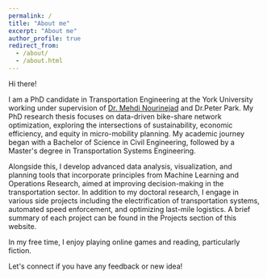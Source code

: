 ```yaml
---
permalink: /
title: "About me"
excerpt: "About me"
author_profile: true
redirect_from: 
  - /about/
  - /about.html
---
```


Hi there! 


I am a PhD candidate in Transportation Engineering at the York University working under supervision of [Dr. Mehdi Nourinejad](https://interactive-or.net/team) and Dr.Peter Park. My PhD research thesis focuses on data-driven bike-share network optimization, exploring the intersections of sustainability, economic efficiency, and equity in micro-mobility planning. My academic journey began with a Bachelor of Science in Civil Engineering, followed by a Master's degree in Transportation Systems Engineering.

Alongside this, I develop advanced data analysis, visualization, and planning tools that incorporate principles from Machine Learning and Operations Research, aimed at improving decision-making in the transportation sector. In addition to my doctoral research, I engage in various side projects including the electrification of transportation systems, automated speed enforcement, and optimizing last-mile logistics. A brief summary of each project can be found in the Projects section of this website.

In my free time, I enjoy playing online games and reading, particularly fiction.

Let's connect if you have any feedback or new idea!


